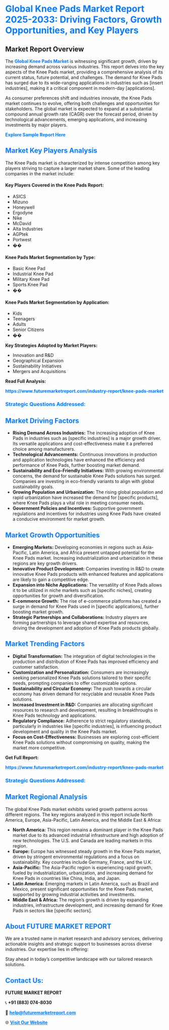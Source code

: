 <h1 style="color: #007BFF;">Global Knee Pads Market Report 2025-2033: Driving Factors, Growth Opportunities, and Key Players</h1>

<section id="overview">
<h2>Market Report Overview</h2>
<p>The <a href="https://www.futuremarketreport.com/industry-report/knee-pads-market" style="color: #007BFF; text-decoration: none;"><strong>Global Knee Pads Market</strong></a> is witnessing significant growth, driven by increasing demand across various industries. This report delves into the key aspects of the Knee Pads market, providing a comprehensive analysis of its current status, future potential, and challenges. The demand for Knee Pads has surged due to its wide-ranging applications in industries such as [insert industries], making it a critical component in modern-day [applications].</p>
<p>As consumer preferences shift and industries innovate, the Knee Pads market continues to evolve, offering both challenges and opportunities for stakeholders. The global market is expected to expand at a substantial compound annual growth rate (CAGR) over the forecast period, driven by technological advancements, emerging applications, and increasing investments by major players.</p>
</section>

<section id="overview">
<p><a href="https://www.futuremarketreport.com/request-sample/reportId=118334" style="color: #007BFF; text-decoration: none;"><strong>Explore Sample Report Here</strong></a></p>
</section>

<section id="key-players">
<h2 style="color: #007BFF;">Market Key Players Analysis</h2>
<p>The Knee Pads market is characterized by intense competition among key players striving to capture a larger market share. Some of the leading companies in the market include:</p>
<h4>Key Players Covered in the Knee Pads Report:</h4>
<ul><li>ASICS</li><li>Mizuno</li><li>Honeywell</li><li>Ergodyne</li><li>Nike</li><li>McDavid</li><li>Alta Industries</li><li>AGPtek</li><li>Portwest</li><li>��</li></ul>
<h4>Knee Pads Market Segmentation by Type:</h4>
<ul><li>Basic Knee Pad</li><li>Industrial Knee Pad</li><li>Military Knee Pad</li><li>Sports Knee Pad</li><li>��</li></ul>

<h4>Knee Pads Market Segmentation by Application:</h4>
<ul><li>Kids</li><li>Teenagers</li><li>Adults</li><li>Senior Citizens</li><li>��</li></ul>
<p><strong>Key Strategies Adopted by Market Players:</strong></p>
<ul>
<li>Innovation and R&D</li>
<li>Geographical Expansion</li>
<li>Sustainability Initiatives</li>
<li>Mergers and Acquisitions</li>
</ul>
</section>

<section>
<p><strong>Read Full Analysis: </strong></p><a href="https://www.futuremarketreport.com/industry-report/knee-pads-market" style="color: #007BFF; text-decoration: none;"><strong>https://www.futuremarketreport.com/industry-report/knee-pads-market</strong></a>
<h3 style="color: #007BFF;">Strategic Questions Addressed:</h3>
</section>

<section id="driving-factors">
<h2 style="color: #007BFF;">Market Driving Factors</h2>
<ul>
<li><strong>Rising Demand Across Industries:</strong> The increasing adoption of Knee Pads in industries such as [specific industries] is a major growth driver. Its versatile applications and cost-effectiveness make it a preferred choice among manufacturers.</li>
<li><strong>Technological Advancements:</strong> Continuous innovations in production and application technologies have enhanced the efficiency and performance of Knee Pads, further boosting market demand.</li>
<li><strong>Sustainability and Eco-Friendly Initiatives:</strong> With growing environmental concerns, the demand for sustainable Knee Pads solutions has surged. Companies are investing in eco-friendly variants to align with global sustainability goals.</li>
<li><strong>Growing Population and Urbanization:</strong> The rising global population and rapid urbanization have increased the demand for [specific products], where Knee Pads plays a vital role in meeting consumer needs.</li>
<li><strong>Government Policies and Incentives:</strong> Supportive government regulations and incentives for industries using Knee Pads have created a conducive environment for market growth.</li>
</ul>
</section>

<section id="growth-opportunities">
<h2 style="color: #007BFF;">Market Growth Opportunities</h2>
<ul>
<li><strong>Emerging Markets:</strong> Developing economies in regions such as Asia-Pacific, Latin America, and Africa present untapped potential for the Knee Pads market. Increasing industrialization and urbanization in these regions are key growth drivers.</li>
<li><strong>Innovative Product Development:</strong> Companies investing in R&D to create innovative Knee Pads products with enhanced features and applications are likely to gain a competitive edge.</li>
<li><strong>Expansion into Niche Applications:</strong> The versatility of Knee Pads allows it to be utilized in niche markets such as [specific niches], creating opportunities for growth and diversification.</li>
<li><strong>E-commerce Growth:</strong> The rise of e-commerce platforms has created a surge in demand for Knee Pads used in [specific applications], further boosting market growth.</li>
<li><strong>Strategic Partnerships and Collaborations:</strong> Industry players are forming partnerships to leverage shared expertise and resources, driving the development and adoption of Knee Pads products globally.</li>
</ul>
</section>

<section id="trending-factors">
<h2 style="color: #007BFF;">Market Trending Factors</h2>
<ul>
<li><strong>Digital Transformation:</strong> The integration of digital technologies in the production and distribution of Knee Pads has improved efficiency and customer satisfaction.</li>
<li><strong>Customization and Personalization:</strong> Consumers are increasingly seeking personalized Knee Pads solutions tailored to their specific needs, prompting companies to offer customizable options.</li>
<li><strong>Sustainability and Circular Economy:</strong> The push towards a circular economy has driven demand for recyclable and reusable Knee Pads solutions.</li>
<li><strong>Increased Investment in R&D:</strong> Companies are allocating significant resources to research and development, resulting in breakthroughs in Knee Pads technology and applications.</li>
<li><strong>Regulatory Compliance:</strong> Adherence to strict regulatory standards, particularly in industries like [specific industries], is influencing product development and quality in the Knee Pads market.</li>
<li><strong>Focus on Cost-Effectiveness:</strong> Businesses are exploring cost-efficient Knee Pads solutions without compromising on quality, making the market more competitive.</li>
</ul>
</section>

<section>
<p><strong>Get Full Report: </strong></p><a href="https://www.futuremarketreport.com/industry-report/knee-pads-market" style="color: #007BFF; text-decoration: none;"><strong>https://www.futuremarketreport.com/industry-report/knee-pads-market</strong></a>
<h3 style="color: #007BFF;">Strategic Questions Addressed:</h3>
</section>


<section id="regional-analysis">
<h2 style="color: #007BFF;">Market Regional Analysis</h2>
<p>The global Knee Pads market exhibits varied growth patterns across different regions. The key regions analyzed in this report include North America, Europe, Asia-Pacific, Latin America, and the Middle East & Africa:</p>
<ul>
<li><strong>North America:</strong> This region remains a dominant player in the Knee Pads market due to its advanced industrial infrastructure and high adoption of new technologies. The U.S. and Canada are leading markets in this region.</li>
<li><strong>Europe:</strong> Europe has witnessed steady growth in the Knee Pads market, driven by stringent environmental regulations and a focus on sustainability. Key countries include Germany, France, and the U.K.</li>
<li><strong>Asia-Pacific:</strong> The Asia-Pacific region is experiencing rapid growth, fueled by industrialization, urbanization, and increasing demand for Knee Pads in countries like China, India, and Japan.</li>
<li><strong>Latin America:</strong> Emerging markets in Latin America, such as Brazil and Mexico, present significant opportunities for the Knee Pads market, supported by growing industrial activities and investments.</li>
<li><strong>Middle East & Africa:</strong> The region’s growth is driven by expanding industries, infrastructure development, and increasing demand for Knee Pads in sectors like [specific sectors].</li>
</ul>
</section>

<footer>
<h2 style="color: #007BFF;">About FUTURE MARKET REPORT</h2>
<p>We are a trusted name in market research and advisory services, delivering actionable insights and strategic support to businesses across diverse industries. Our expertise lies in offering:</p>

<p>Stay ahead in today’s competitive landscape with our tailored research solutions.</p>

<h2 style="color: #007BFF;">Contact Us:</h2>
<p><strong>FUTURE MARKET REPORT</strong></p>
<p>📞 <strong>+91 (883) 074-8030</strong></p>
<p>📧 <strong><a href="mailto:help@futuremarketreport.com" style="color: #007BFF;">help@futuremarketreport.com</a></strong></p>
<p>🌐 <strong><a href="https://www.futuremarketreport.com/" style="color: #007BFF;">Visit Our Website</a></strong></p>
</footer>